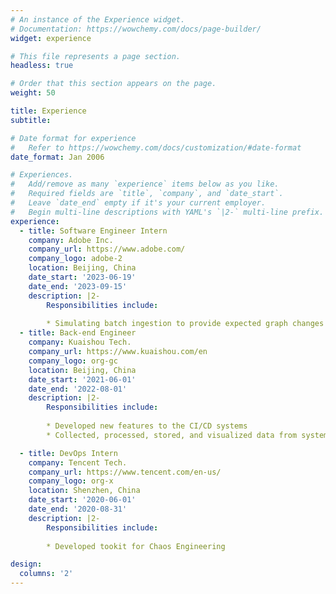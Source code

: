 ```yaml
---
# An instance of the Experience widget.
# Documentation: https://wowchemy.com/docs/page-builder/
widget: experience

# This file represents a page section.
headless: true

# Order that this section appears on the page.
weight: 50

title: Experience
subtitle:

# Date format for experience
#   Refer to https://wowchemy.com/docs/customization/#date-format
date_format: Jan 2006

# Experiences.
#   Add/remove as many `experience` items below as you like.
#   Required fields are `title`, `company`, and `date_start`.
#   Leave `date_end` empty if it's your current employer.
#   Begin multi-line descriptions with YAML's `|2-` multi-line prefix.
experience:
  - title: Software Engineer Intern
    company: Adobe Inc.
    company_url: https://www.adobe.com/
    company_logo: adobe-2
    location: Beijing, China
    date_start: '2023-06-19'
    date_end: '2023-09-15'
    description: |2-
        Responsibilities include:
        
        * Simulating batch ingestion to provide expected graph changes and quantity metrics
  - title: Back-end Engineer
    company: Kuaishou Tech.
    company_url: https://www.kuaishou.com/en
    company_logo: org-gc
    location: Beijing, China
    date_start: '2021-06-01'
    date_end: '2022-08-01'
    description: |2-
        Responsibilities include:
        
        * Developed new features to the CI/CD systems
        * Collected, processed, stored, and visualized data from systems

  - title: DevOps Intern
    company: Tencent Tech.
    company_url: https://www.tencent.com/en-us/
    company_logo: org-x
    location: Shenzhen, China
    date_start: '2020-06-01'
    date_end: '2020-08-31'
    description: |2-
        Responsibilities include:
        
        * Developed tookit for Chaos Engineering

design:
  columns: '2'
---
```

